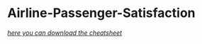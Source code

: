 # Airline-Passenger-Satisfaction

[*here you can download the cheatsheet*](https://www.kaggle.com/datasets/mysarahmadbhat/airline-passenger-satisfaction)  

